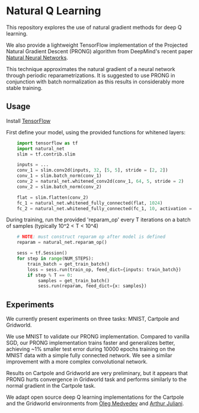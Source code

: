 # Natural Q Learning

This repository explores the use of natural gradient methods for deep Q learning.

We also provide a lightweight TensorFlow implementation of the Projected Natural Gradient Descent (PRONG) algorithm from DeepMind's recent paper [Natural Neural Networks](https://papers.nips.cc/paper/5953-natural-neural-networks.pdf).

This technique approximates the natural gradient of a neural network through periodic reparametrizations. It is suggested to use PRONG in conjunction with batch normalization as this results in considerably more stable training.

## Usage
Install [TensorFlow](https://www.tensorflow.org/versions/r0.12/get_started/index.html)

First define your model, using the provided functions for whitened layers: 

```python
	import tensorflow as tf
	import natural_net
	slim = tf.contrib.slim

	inputs = ...
	conv_1 = slim.conv2d(inputs, 32, [5, 5], stride = [2, 2])
	conv_1 = slim.batch_norm(conv_1)
    conv_2 = natural_net.whitened_conv2d(conv_1, 64, 5, stride = 2)
	conv_2 = slim.batch_norm(conv_2)

	flat = slim.flatten(conv_2)
	fc_1 = natural_net.whitened_fully_connected(flat, 1024)
	fc_2 = natural_net.whitened_fully_connected(fc_1, 10, activation = None)
```

During training, run the provided 'reparam_op' every T iterations on a batch of samples (typically 10^2 < T < 10^4)
```python
	# NOTE: must construct reparam op after model is defined
	reparam = natural_net.reparam_op()

	sess = tf.Session()
	for step in range(NUM_STEPS):
		train_batch = get_train_batch()
		loss = sess.run(train_op, feed_dict={inputs: train_batch})
		if step % T == 0:
			samples = get_train_batch()
			sess.run(reparam, feed_dict={x: samples})
```

## Experiments
We currently present experiments on three tasks: MNIST, Cartpole and Gridworld.

We use MNIST to validate our PRONG implementation. Compared to vanilla SGD, our PRONG implementation trains faster and generalizes better, achieving ~1% smaller test error during 10000 epochs training on the MNIST data with a simple fully connected network. We see a similar improvement with a more complex convolutional network. 

Results on Cartpole and Gridworld are very preliminary, but it appears that PRONG hurts convergence in Gridworld task and performs similarly to the normal gradient in the Cartpole task.

We adapt open source deep Q learning implementations for the Cartpole and the Gridworld environments from [Oleg Medvedev](https://gist.github.com/omdv/98351da37283c8b6161672d6d555cde6) and [Arthur Juliani](https://github.com/awjuliani/DeepRL-Agents).

